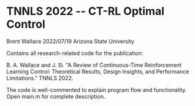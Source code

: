 # TNNLS 2022 -- CT-RL Optimal Control

Brent Wallace
2022/07/19
Arizona State University

Contains all research-related code for the publication:
  
  B. A. Wallace and J. Si. "A Review of Continuous-Time Reinforcement Learning Control: Theoretical Results, Design Insights, and Performance Limitations." TNNLS 2022.
  
The code is well-commented to explain program flow and functionality. Open main.m for complete description.
